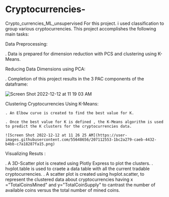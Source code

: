 # Cryptocurrencies-
Crypto_currencies_ML_unsupervised
For this project. i used classification to group various cryptocurrencies.
This project accomplishes the following main tasks:

Data Preprocessing:

  . Data is prepared for dimension reduction with PCS and clustering using K-Means.
  
 Reducing Data Dimensions using PCA:
 
  . Completion of this project results in the 3 PAC components of the dataframe:
  
  ![Screen Shot 2022-12-12 at 11 19 03 AM](https://user-images.githubusercontent.com/55648656/207111003-484f38a4-657f-447c-8996-05bd8b7e8149.png)

  Clustering Cryptocurrencies Using K-Means:
  
    . An Elbow curve is created to find the best value for K.
    
    . Once the best value for K is defined , the K-Means algorithm is used to predict the K clusters for the cryptocurrencies data.
    
    ![Screen Shot 2022-12-12 at 11 26 25 AM](https://user-images.githubusercontent.com/55648656/207112553-1bc2a279-caeb-4432-b4bb-c7a18287fa15.png)
    
Visualizing Resuts :

. A 3D-Scatter plot is created using Plotly Express to plot the clusters.
. hvplot.table is used to craete a data table with all the current tradable cryptocurrencies.
. A scatter plot is created using hvplot.scatter, to represent the clustered data about cryptocurrencies having x ="TotalCoinsMined" and y="TotalCoinSupply" to cantrast the number of available coins versus the total number of mined coins.
